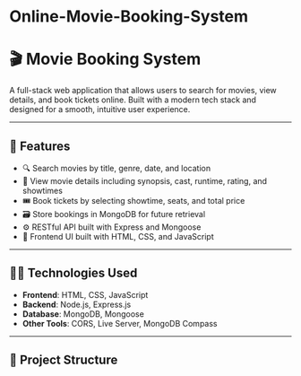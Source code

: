 # Online-Movie-Booking-System
# 🎬 Movie Booking System

A full-stack web application that allows users to search for movies, view details, and book tickets online. Built with a modern tech stack and designed for a smooth, intuitive user experience.

---

## 🚀 Features

- 🔍 Search movies by title, genre, date, and location  
- 📄 View movie details including synopsis, cast, runtime, rating, and showtimes  
- 🎟️ Book tickets by selecting showtime, seats, and total price  
- 🗃️ Store bookings in MongoDB for future retrieval  
- ⚙️ RESTful API built with Express and Mongoose  
- 🎨 Frontend UI built with HTML, CSS, and JavaScript

---

## 🧑‍💻 Technologies Used

- **Frontend**: HTML, CSS, JavaScript  
- **Backend**: Node.js, Express.js  
- **Database**: MongoDB, Mongoose  
- **Other Tools**: CORS, Live Server, MongoDB Compass

---

## 📂 Project Structure

